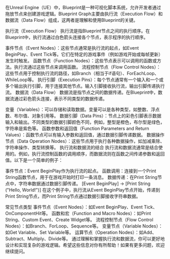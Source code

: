 在Unreal Engine（UE）中，Blueprint是一种可视化脚本系统，允许开发者通过拖放节点来创建游戏逻辑。Blueprint Graph主要由执行流（Execution Flow）和数据流（Data Flow）组成，这两者是理解和使用Blueprint的关键。

执行流（Execution Flow）
执行流是指Blueprint节点之间的执行顺序。在Blueprint中，执行流通过白色箭头连接各个节点，表示程序的执行顺序。

事件节点（Event Nodes）：这些节点通常是执行流的起点，如Event BeginPlay、Event Tick等。它们在特定的游戏事件（例如游戏开始或每帧更新）发生时触发。
函数节点（Function Nodes）：这些节点表示可以调用的函数或方法。执行流通过这些节点来调用函数。
流程控制节点（Flow Control Nodes）：这些节点用于控制执行流的路径，如Branch（相当于if语句）、ForEachLoop、WhileLoop等。
执行引脚（Execution Pins）：每个节点通常有一个输入和一个或多个输出执行引脚，用于连接其他节点。输入引脚接收执行流，输出引脚传递执行流。
数据流（Data Flow）
数据流是指节点之间的数据传递。在Blueprint中，数据流通过彩色箭头连接，表示不同类型的数据传递。

变量（Variables）：可以存储和读取数据。变量可以是各种类型，如整数、浮点数、布尔值、对象引用等。
数据引脚（Data Pins）：节点上的彩色引脚表示数据输入和输出。不同类型的数据引脚颜色不同，例如，整型是橙色，布尔型是绿色，字符串是紫色等。
函数参数和返回值（Function Parameters and Return Values）：函数节点可以有输入参数和返回值，通过数据引脚传递数据。
数据操作节点（Data Operation Nodes）：这些节点用于执行各种数据操作，如加减乘除、字符串操作、类型转换等。
执行流和数据流的结合
执行流和数据流通常是结合使用的。例如，执行流控制函数的调用顺序，而数据流则在函数之间传递参数和返回值。以下是一个简单的例子：

事件节点：Event BeginPlay作为执行流的起点。
函数调用：连接到一个Print String函数节点，用于在游戏开始时打印一条消息。
数据传递：在Print String节点中，字符串数据通过数据引脚传递。
[Event BeginPlay] -> [Print String ("Hello, World!")]
在这个例子中，执行流从Event BeginPlay节点开始，传递到Print String节点，而Print String节点通过数据引脚接收字符串数据。

常见节点类型
事件节点（Event Nodes）：如Event BeginPlay、Event Tick、OnComponentHit等。
函数和宏（Function and Macro Nodes）：如Print String、Custom Event、Create Widget等。
流程控制节点（Flow Control Nodes）：如Branch、ForLoop、Sequence等。
变量节点（Variable Nodes）：如Get Variable、Set Variable等。
运算节点（Operation Nodes）：如Add、Subtract、Multiply、Divide等。
通过理解和掌握执行流和数据流，你可以更好地设计和实现复杂的游戏逻辑。希望这些信息对你有所帮助！如果有更多问题，欢迎继续提问。